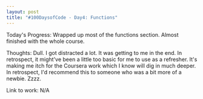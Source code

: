 ```yaml
---
layout: post
title: "#100DaysofCode - Day4: Functions"
---
```


Today's Progress: Wrapped up most of the functions section. Almost finished with the whole course.

Thoughts: Dull. I got distracted a lot. It was getting to me in the end. In retrospect, it might've been a little too basic for me to use as a refresher. It's making me itch for the Coursera work which I know will dig in much deeper. In retrospect, I'd recommend this to someone who was a bit more of a newbie. Zzzz.

Link to work: N/A